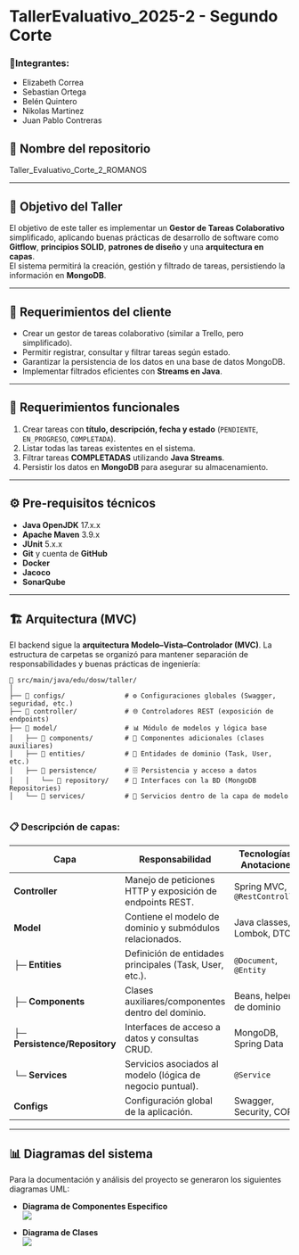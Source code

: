 # TallerEvaluativo_2025-2 - Segundo Corte  

### 👤Integrantes:
- Elizabeth Correa
- Sebastian Ortega
- Belén Quintero
- Nikolas Martinez
- Juan Pablo Contreras 

## 📂 Nombre del repositorio  
Taller_Evaluativo_Corte_2_ROMANOS

---

## 🎯 Objetivo del Taller  
El objetivo de este taller es implementar un **Gestor de Tareas Colaborativo** simplificado, aplicando buenas prácticas de desarrollo de software como **Gitflow**, **principios SOLID**, **patrones de diseño** y una **arquitectura en capas**.  
El sistema permitirá la creación, gestión y filtrado de tareas, persistiendo la información en **MongoDB**.  

---

## 📌 Requerimientos del cliente  
- Crear un gestor de tareas colaborativo (similar a Trello, pero simplificado).  
- Permitir registrar, consultar y filtrar tareas según estado.  
- Garantizar la persistencia de los datos en una base de datos MongoDB.  
- Implementar filtrados eficientes con **Streams en Java**.  

---

## 📌 Requerimientos funcionales  
1. Crear tareas con **título, descripción, fecha y estado** (`PENDIENTE`, `EN_PROGRESO`, `COMPLETADA`).  
2. Listar todas las tareas existentes en el sistema.  
3. Filtrar tareas **COMPLETADAS** utilizando **Java Streams**.  
4. Persistir los datos en **MongoDB** para asegurar su almacenamiento.  

---

## ⚙️ Pre-requisitos técnicos  
- **Java OpenJDK** 17.x.x  
- **Apache Maven** 3.9.x  
- **JUnit** 5.x.x  
- **Git** y cuenta de **GitHub**  
- **Docker**  
- **Jacoco**  
- **SonarQube**  

---

## 🏗️ Arquitectura (MVC)

El backend sigue la **arquitectura Modelo–Vista–Controlador (MVC)**. La estructura de carpetas se organizó para mantener separación de responsabilidades y buenas prácticas de ingeniería:


```
📁 src/main/java/edu/dosw/taller/
│
├── 📁 configs/               # ⚙️ Configuraciones globales (Swagger, seguridad, etc.)
├── 📁 controller/            # 🌐 Controladores REST (exposición de endpoints)
├── 📁 model/                 # 📊 Módulo de modelos y lógica base
│   ├── 📁 components/        # 🧩 Componentes adicionales (clases auxiliares)
│   ├── 📁 entities/          # 📝 Entidades de dominio (Task, User, etc.)
│   ├── 📁 persistence/       # 🗄️ Persistencia y acceso a datos
│   │   └── 📁 repository/    # 🔗 Interfaces con la BD (MongoDB Repositories)
│   └── 📁 services/          # 🔧 Servicios dentro de la capa de modelo


``` 

### 📋 Descripción de capas:

| **Capa**         | **Responsabilidad**                                        | **Tecnologías / Anotaciones** |
|------------------|------------------------------------------------------------|--------------------------------|
| **Controller**   | Manejo de peticiones HTTP y exposición de endpoints REST.  | Spring MVC, `@RestController` |
| **Model**        | Contiene el modelo de dominio y submódulos relacionados.   | Java classes, Lombok, DTOs |
| ├─ **Entities**  | Definición de entidades principales (Task, User, etc.).    | `@Document`, `@Entity` |
| ├─ **Components**| Clases auxiliares/componentes dentro del dominio.          | Beans, helpers de dominio |
| ├─ **Persistence/Repository** | Interfaces de acceso a datos y consultas CRUD. | MongoDB, Spring Data |
| └─ **Services**  | Servicios asociados al modelo (lógica de negocio puntual). | `@Service` |
| **Configs**      | Configuración global de la aplicación.                     | Swagger, Security, CORS |

---

## 📊 Diagramas del sistema

Para la documentación y análisis del proyecto se generaron los siguientes diagramas UML:

- **Diagrama de Componentes Especifico**  
  ![](docs/imagenes/)

- **Diagrama de Clases**  
  ![](docs/imagenes/)






